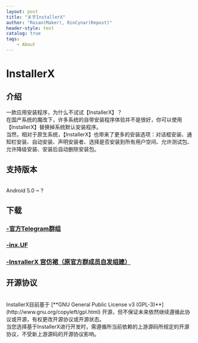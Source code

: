 ```yaml
---
layout: post
title: "关于InstallerX"
author: "Rosan(Maker), RinCynar(Repost)"
header-style: text
catalog: true
tags:
    - About
---
```


# InstallerX

## 介绍

一款应用安装程序，为什么不试试【InstallerX】？
<br>
在国产系统的魔改下，许多系统的自带安装程序体验并不是很好，你可以使用【InstallerX】替换掉系统默认安装程序。
<br>
当然，相对于原生系统，【InstallerX】也带来了更多的安装选项：对话框安装、通知栏安装、自动安装、声明安装者、选择是否安装到所有用户空间、允许测试包、允许降级安装、安装后自动删除安装包。
<br>

## 支持版本

<br>
Android 5.0 ~ ?
<br>

## 下载

### <a href="https://t.me/InstallerXFake">-官方Telegram群组</a>

### <a href="https://installerx.app.tc">-inx.UF</a>

### <a href="https://qm.qq.com/q/b7OncY19IW">-lпsтaIIeгX 宫仿裙（原官方群成员自发组建）</a>

## 开源协议

</h3><br>
InstallerX目前基于 [**GNU General Public License v3 (GPL-3)**](http://www.gnu.org/copyleft/gpl.html)
开源，但不保证未来依然继续遵循此协议或开源，有权更改开源协议或开源状态。
<br>
当您选择基于InstallerX进行开发时，需遵循所当前依赖的上游源码所规定的开源协议，不受新上游源码的开源协议影响。